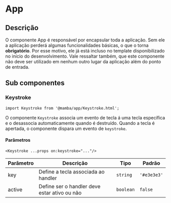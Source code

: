 # App

## Descrição

O componente App é responsável por encapsular toda a aplicação. Sem ele a aplicação perderá algumas funcionalidades básicas, o que o torna **obrigatório**.
Por esse motivo, ele já está incluso no template disponibilizado no início do desenvolvimento. Vale ressaltar também, que este componente não deve ser utilizado em nenhum outro lugar da aplicação além do ponto de entrada.

## Sub componentes

### Keystroke

`import Keystroke from '@mamba/app/Keystroke.html';`

O componente `Keystroke` associa um evento de tecla á uma tecla específica e o desassocia automaticamente quando é destruído. Quando a tecla é apertada, o componente dispara um evento de `keystroke`.

#### Parâmetros

`<Keystroke ...props on:keystroke="..."/>`

| Parâmetro   | Descrição                                              | Tipo            | Padrão     |
|-------------|--------------------------------------------------------|-----------------|------------|
| key          | Define a tecla associada ao handler                   | `string`        | `'#e3e3e3'`|
| active       | Define ser o handler deve estar ativo ou não           | `boolean`      | `false`    |
